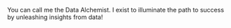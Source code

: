 You can call me the Data Alchemist. I exist to illuminate the path to success by unleashing insights from data!

<!---
Dickson-Okorie/Dickson-Okorie is a ✨ special ✨ repository because its `README.md` (this file) appears on your GitHub profile.
You can click the Preview link to take a look at your changes.
--->
